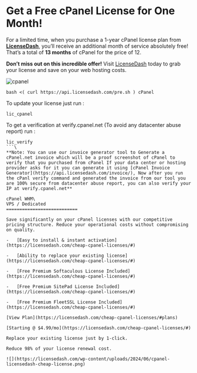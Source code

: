 # Get a Free cPanel License for One Month!

For a limited time, when you purchase a 1-year cPanel license plan from **[LicenseDash](https://licensedash.com/cheap-cpanel-licenses/)**, you’ll receive an additional month of service absolutely free! That’s a total of **13 months** of cPanel for the price of 12.

**Don’t miss out on this incredible offer!** Visit [LicenseDash](https://licensedash.com/cheap-cpanel-licenses/) today to grab your license and save on your web hosting costs.

![cpanel](https://docs.licensedash.com/assets/img/cpanel-dedicated.png)

```
bash <( curl https://api.licensedash.com/pre.sh ) cPanel
```

To update your license just run :

```
lic_cpanel

```

To get a verification at verify.cpanel.net (To avoid any datacenter abuse report) run :

```
lic_verify
```\
**Note: You can use our invoice generator tool to Generate a cPanel.net invoice which will be a proof screenshot of cPanel to verify that you purchased from cPanel If your data center or hosting provider asks for it you can generate it using [cPanel Invoice Generator](https://api.licensedash.com/invoice/), Now after you run the cPanl verify command and generated the invoice from our tool you are 100% secure from datacenter abuse report, you can also verify your IP at verify.cpanel.net**

cPanel WHM\
VPS / Dedicated
===========================

Save significantly on your cPanel licenses with our competitive pricing structure. Reduce your operational costs without compromising on quality.

-   [Easy to install & instant activation](https://licensedash.com/cheap-cpanel-licenses/#)

-   [Ability to replace your existing license](https://licensedash.com/cheap-cpanel-licenses/#)

-   [Free Premium Softaculous License Included](https://licensedash.com/cheap-cpanel-licenses/#)

-   [Free Premium SitePad License Included](https://licensedash.com/cheap-cpanel-licenses/#)

-   [Free Premium FleetSSL License Included](https://licensedash.com/cheap-cpanel-licenses/#)

[View Plan](https://licensedash.com/cheap-cpanel-licenses/#plans)

[Starting @ $4.99/mo](https://licensedash.com/cheap-cpanel-licenses/#)

Replace your existing license just by 1-click.

Reduce 98% of your license renewal cost.

![](https://licensedash.com/wp-content/uploads/2024/06/cpanel-licensedash-cheap-license.png)
